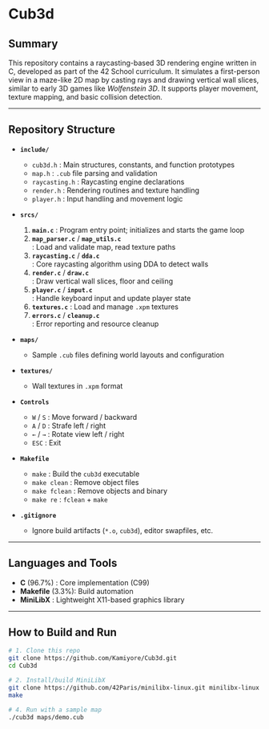 # Cub3d

## Summary  
This repository contains a raycasting-based 3D rendering engine written in C, developed as part of the 42 School curriculum. It simulates a first-person view in a maze-like 2D map by casting rays and drawing vertical wall slices, similar to early 3D games like _Wolfenstein 3D_. It supports player movement, texture mapping, and basic collision detection.

---

## Repository Structure  

- **`include/`**  
  - `cub3d.h`       : Main structures, constants, and function prototypes  
  - `map.h`         : `.cub` file parsing and validation  
  - `raycasting.h`  : Raycasting engine declarations  
  - `render.h`      : Rendering routines and texture handling  
  - `player.h`      : Input handling and movement logic  

- **`srcs/`**  
  1. **`main.c`**            : Program entry point; initializes and starts the game loop  
  2. **`map_parser.c`** / **`map_utils.c`**  
                             : Load and validate map, read texture paths  
  3. **`raycasting.c`** / **`dda.c`**  
                             : Core raycasting algorithm using DDA to detect walls  
  4. **`render.c`** / **`draw.c`**  
                             : Draw vertical wall slices, floor and ceiling  
  5. **`player.c`** / **`input.c`**  
                             : Handle keyboard input and update player state  
  6. **`textures.c`**        : Load and manage `.xpm` textures  
  7. **`errors.c`** / **`cleanup.c`**  
                             : Error reporting and resource cleanup  

- **`maps/`**  
  - Sample `.cub` files defining world layouts and configuration  

- **`textures/`**  
  - Wall textures in `.xpm` format

- **`Controls`**  
  - `W` / `S` : Move forward / backward  
  - `A` / `D` : Strafe left / right  
  - `←` / `→` : Rotate view left / right  
  - `ESC`     : Exit  

- **`Makefile`**
  - `make`          : Build the `cub3d` executable  
  - `make clean`    : Remove object files  
  - `make fclean`   : Remove objects and binary  
  - `make re`       : `fclean` + `make`  

- **`.gitignore`**  
  - Ignore build artifacts (`*.o`, `cub3d`), editor swapfiles, etc.

---

## Languages and Tools  

- **C** (96.7%)      : Core implementation (C99)  
- **Makefile** (3.3%): Build automation  
- **MiniLibX**       : Lightweight X11-based graphics library  

---

## How to Build and Run  

```bash
# 1. Clone this repo
git clone https://github.com/Kamiyore/Cub3d.git
cd Cub3d

# 2. Install/build MiniLibX
git clone https://github.com/42Paris/minilibx-linux.git minilibx-linux
make

# 4. Run with a sample map
./cub3d maps/demo.cub
